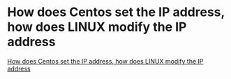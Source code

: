 # How does Centos set the IP address, how does LINUX modify the IP address
[How does Centos set the IP address, how does LINUX modify the IP address](https://aiwithcloud.com/2022/09/19/how_does_centos_set_the_ip_address_how_does_linux_modify_the_ip_address/)